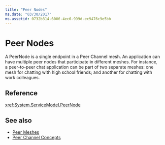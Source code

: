 ```yaml
---
title: "Peer Nodes"
ms.date: "03/30/2017"
ms.assetid: 0732b314-6006-4ec6-999d-ec9476c9e5bb
---
```

# Peer Nodes

A PeerNode is a single endpoint in a Peer Channel mesh. An application can have multiple peer nodes that participate in different meshes. For instance, a peer-to-peer chat application can be part of two separate meshes: one mesh for chatting with high school friends; and another for chatting with work colleagues.  
  
## Reference  

 <xref:System.ServiceModel.PeerNode>  
  
## See also

- [Peer Meshes](peer-meshes.md)
- [Peer Channel Concepts](peer-channel-concepts.md)
